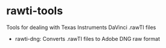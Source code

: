 rawti-tools
===========

Tools for dealing with Texas Instruments DaVinci .rawTI files

 * rawti-dng: Converts .rawTI files to Adobe DNG raw format
